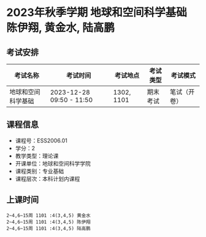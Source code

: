 # 2023年秋季学期 地球和空间科学基础 陈伊翔, 黄金水, 陆高鹏




## 考试安排

| 考试名称 | 考试时间 | 考试地点 | 考试类型 | 考试模式 |
| -------- | -------- | -------- | -------- | -------- |
| 地球和空间科学基础 | 2023-12-28 09:50 - 11:50 | 1302, 1101 | 期末考试 | 笔试（开卷） |





## 课程信息

- 课程号：ESS2006.01
- 学分：2
- 教学类型：理论课
- 开课单位：地球和空间科学学院
- 课程类别：专业基础
- 课程层次：本科计划内课程

## 上课时间

```
2~4,6~15周 1101 :4(3,4,5) 黄金水
2~4,6~15周 1101 :4(3,4,5) 陈伊翔
2~4,6~15周 1101 :4(3,4,5) 陆高鹏
```

